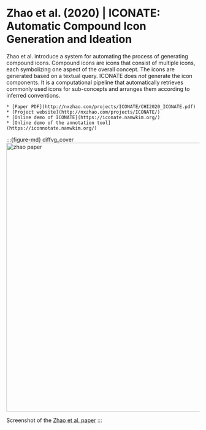 # Zhao et al. (2020) | ICONATE: Automatic Compound Icon Generation and Ideation

Zhao et al. introduce a system for automating the process of generating compound icons. Compound icons are icons that consist of multiple icons, each symbolizing one aspect of the overall concept. The icons are generated based on a textual query. ICONATE does *not* generate the icon components. It is a computational pipeline that automatically retrieves commonly used icons for sub-concepts and arranges them according to inferred conventions.


```{admonition} Available resources at a glance
* [Paper PDF](http://nxzhao.com/projects/ICONATE/CHI2020_ICONATE.pdf)
* [Project website](http://nxzhao.com/projects/ICONATE/)
* [Online demo of ICONATE](https://iconate.namwkim.org/)
* [Online demo of the annotation tool](https://iconnotate.namwkim.org/)
```


:::{figure-md} diffvg_cover
<img src="zhao_et_al_2020_cover.png" alt="zhao paper" width="700px">

Screenshot of the [Zhao et al. paper](http://nxzhao.com/projects/ICONATE/)
:::
